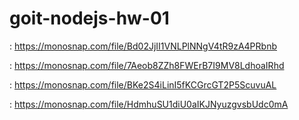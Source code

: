 # goit-nodejs-hw-01

<listContacts>:
https://monosnap.com/file/Bd02JjII1VNLPlNNgV4tR9zA4PRbnb

<getContacts>:
https://monosnap.com/file/7Aeob8ZZh8FWErB7I9MV8LdhoaIRhd

<addContact>:
https://monosnap.com/file/BKe2S4iLinI5fKCGrcGT2P5ScuvuAL

<removeContact>:
https://monosnap.com/file/HdmhuSU1diU0aIKJNyuzgvsbUdc0mA
